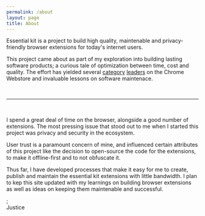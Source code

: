 ```yaml
---
permalink: /about
layout: page
title: About
---
```


Essential kit is a project to build high quality, maintenable and privacy-friendly browser extensions for today's internet users.

This project came about as part of my exploration into building lasting software products; a curious tale of optimization between time, cost and quality. The effort has yielded several [category](https://chrome.google.com/webstore/search/scientific%20calculator?hl=en-US) [leaders](https://chrome.google.com/webstore/search/search%20preview?hl=en-US) on the Chrome Webstore and invaluable lessons on software maintenace.

<br />
<hr> <br />


I spend a great deal of time on the browser, alongside a good number of extensions. The most pressing issue that stood out to me when I started this project was privacy and security in the ecosystem.

User trust is a paramount concern of mine, and influenced certain attributes of this project like the decision to open-source the code for the extensions, to make it offline-first and to not obfuscate it.

Thus far, I have developed processes that make it easy for me to create, publish and maintain the essential kit extensions with little bandwidth. I plan to kep this site updated with my learnings on building browser extensions as well as ideas on keeping them maintenable and successful.

;<br/>
Justice